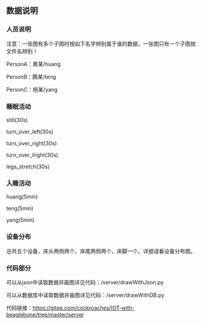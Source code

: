 ## 数据说明

### 人员说明

注意：一张图有多个子图时按如下名字辨别属于谁的数据，一张图只有一个子图按文件名辨别！

PersonA：黄某/huang 

PersonB：腾某/teng

PersonC：杨某/yang

### 睡眠活动

still(30s)

turn_over_left(30s)

turn_over_right(30s)

turn_over_lright(30s)

legs_stretch(30s)

### 入睡活动

huang(5min)

teng(5min)

yang(5min)

### 设备分布

总共五个设备，床头两侧两个，床尾两侧两个，床脚一个。详细请看设备分布图。

### 代码部分

可以从json中读取数据并画图详见代码：/server/drawWithJson.py

可以从数据库中读取数据并画图详见代码：/server/drawWithDB.py

代码链接：<https://gitee.com/cockroaches/IOT-with-beaglebone/tree/master/server>